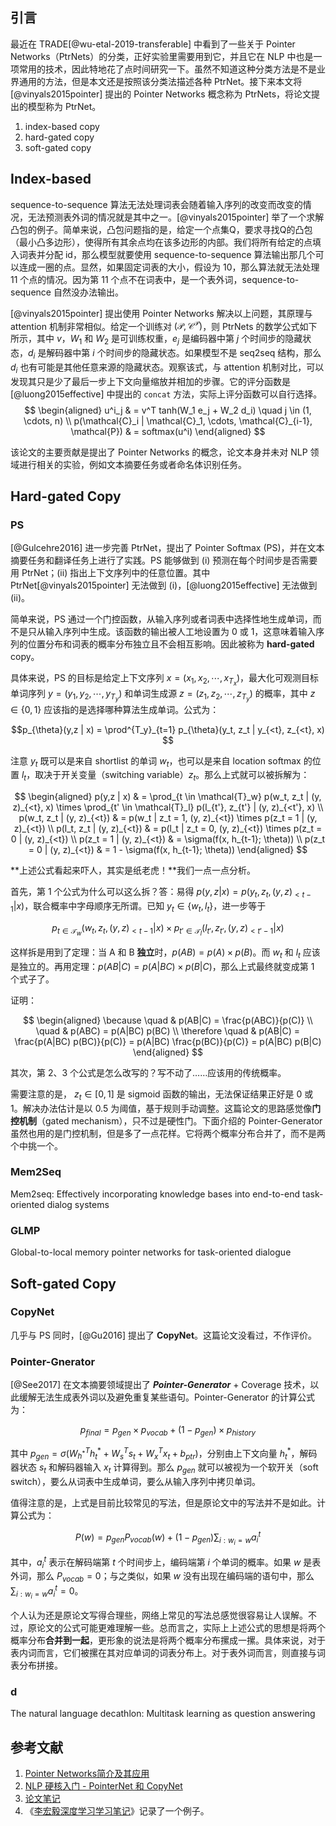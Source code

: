 ## 引言
最近在 TRADE[@wu-etal-2019-transferable] 中看到了一些关于 Pointer Networks（PtrNets）的分类，正好实验里需要用到它，并且它在 NLP 中也是一项常用的技术，因此特地花了点时间研究一下。虽然不知道这种分类方法是不是业界通用的方法，但是本文还是按照该分类法描述各种 PtrNet。接下来本文将 [@vinyals2015pointer] 提出的 Pointer Networks 概念称为 PtrNets，将论文提出的模型称为 PtrNet。

1. index-based copy
2. hard-gated copy
3. soft-gated copy

## Index-based
sequence-to-sequence 算法无法处理词表会随着输入序列的改变而改变的情况，无法预测表外词的情况就是其中之一。[@vinyals2015pointer] 举了一个求解凸包的例子。简单来说，凸包问题指的是，给定一个点集Q，要求寻找Q的凸包（最小凸多边形），使得所有其余点均在该多边形的内部。我们将所有给定的点填入词表并分配 id，那么模型就要使用 sequence-to-sequence 算法输出那几个可以连成一圈的点。显然，如果固定词表的大小，假设为 10，那么算法就无法处理 11 个点的情况。因为第 11 个点不在词表中，是一个表外词，sequence-to-sequence 自然没办法输出。

[@vinyals2015pointer] 提出使用 Pointer Networks 解决以上问题，其原理与 attention 机制非常相似。给定一个训练对 $(\mathcal{P}, \mathcal{C}^{\mathcal{P}})$，则 PtrNets 的数学公式如下所示，其中 $v$，$W_1$ 和 $W_2$ 是可训练权重，$e_j$ 是编码器中第 $j$ 个时间步的隐藏状态，$d_i$ 是解码器中第 $i$ 个时间步的隐藏状态。如果模型不是 seq2seq 结构，那么 $d_i$ 也有可能是其他任意来源的隐藏状态。观察该式，与 attention 机制对比，可以发现其只是少了最后一步上下文向量缩放并相加的步骤。它的评分函数是 [@luong2015effective] 中提出的 `concat` 方法，实际上评分函数可以自行选择。
$$
\begin{aligned}
    u^i_j & = v^T tanh(W_1 e_j + W_2 d_i) \quad j \in (1, \cdots, n) \\
    p(\mathcal{C}_i | \mathcal{C}_1, \cdots, \mathcal{C}_{i-1}, \mathcal{P}) & = softmax(u^i)
\end{aligned}
$$

该论文的主要贡献是提出了 Pointer Networks 的概念，论文本身并未对 NLP 领域进行相关的实验，例如文本摘要任务或者命名体识别任务。

## Hard-gated Copy
### PS
[@Gulcehre2016] 进一步完善 PtrNet，提出了 Pointer Softmax (PS)，并在文本摘要任务和翻译任务上进行了实践。PS 能够做到 (i) 预测在每个时间步是否需要用 PtrNet；(ii) 指出上下文序列中的任意位置。其中 PtrNet[@vinyals2015pointer] 无法做到 (i)，[@luong2015effective] 无法做到 (ii)。

简单来说，PS 通过一个门控函数，从输入序列或者词表中选择性地生成单词，而不是只从输入序列中生成。该函数的输出被人工地设置为 0 或 1，这意味着输入序列的位置分布和词表的概率分布独立且不会相互影响。因此被称为 **hard-gated** copy。

具体来说，PS 的目标是给定上下文序列 $x = (x_1, x_2, \cdots, x_{T_x})$，最大化可观测目标单词序列 $y = (y_1, y_2, \cdots, y_{T_y})$ 和单词生成源 $z = (z_1, z_2, \cdots, z_{T_y})$ 的概率，其中 $z \in \{0, 1\}$ 应该指的是选择哪种算法生成单词。公式为：

$$p_{\theta}(y,z | x) = \prod^{T_y}_{t=1} p_{\theta}(y_t, z_t | y_{<t}, z_{<t}, x)
$$

注意 $y_t$ 既可以是来自 shortlist 的单词 $w_t$，也可以是来自 location softmax 的位置 $l_t$，取决于开关变量（switching variable）$z_t$。那么上式就可以被拆解为：

$$
\begin{aligned}
	p(y,z | x) & = \prod_{t \in \mathcal{T}_w} p(w_t, z_t | (y, z)_{<t}, x) \times \prod_{t' \in \mathcal{T}_l} p(l_{t'}, z_{t'} | (y, z)_{<t'}, x) \\
	p(w_t, z_t | (y, z)_{<t}) & = p(w_t | z_t = 1, (y, z)_{<t}) \times p(z_t = 1 | (y, z)_{<t}) \\
	p(l_t, z_t | (y, z)_{<t}) & = p(l_t | z_t = 0, (y, z)_{<t}) \times p(z_t = 0 | (y, z)_{<t}) \\
	p(z_t = 1 | (y, z)_{<t}) & = \sigma(f(x, h_{t-1}; \theta)) \\
	p(z_t = 0 | (y, z)_{<t}) & = 1 - \sigma(f(x, h_{t-1}; \theta))
\end{aligned}
$$

**上述公式看起来吓人，其实是纸老虎！**我们一点一点分析。

首先，第 1 个公式为什么可以这么拆？答：易得 $p(y,z|x) = p(y_t, z_t, (y,z)_{<t-1}|x)$，联合概率中字母顺序无所谓。已知 $y_t \in \{w_t, l_t\}$，进一步等于 

$$p_{t \in \mathcal{T}_w}(w_t, z_t, (y,z)_{<t-1}|x) \times p_{t' \in \mathcal{T}_l}(l_{t'}, z_{t'}, (y,z)_{<t'-1}|x)
$$ 

这样拆是用到了定理：当 A 和 B **独立**时，$p(AB) = p(A) \times p(B)$。而 $w_t$ 和 $l_t$ 应该是独立的。再用定理：$p(AB|C) = p(A|BC) \times p(B|C)$，那么上式最终就变成第 1 个式子了。

证明：

$$
\begin{aligned}
	\because \quad & p(AB|C) = \frac{p(ABC)}{p(C)} \\
	         \quad & p(ABC) = p(A|BC) p(BC) \\
	\therefore \quad & p(AB|C) = \frac{p(A|BC) p(BC)}{p(C)} = p(A|BC) \frac{p(BC)}{p(C)} = p(A|BC) p(B|C)
\end{aligned}
$$

其次，第 2、3 个公式是怎么改写的？写不动了……应该用的传统概率。

需要注意的是， $z_t \in [0, 1]$ 是 sigmoid 函数的输出，无法保证结果正好是 0 或 1。解决办法估计是以 0.5 为阈值，基于规则手动调整。这篇论文的思路感觉像**门控机制**（gated mechanism），只不过是硬性门。下面介绍的 Pointer-Generator 虽然也用的是门控机制，但是多了一点花样。它将两个概率分布合并了，而不是两个中挑一个。

### Mem2Seq
Mem2seq: Effectively incorporating knowledge bases into end-to-end task-oriented dialog systems

### GLMP
Global-to-local memory pointer networks for task-oriented dialogue

## Soft-gated Copy

### CopyNet
几乎与 PS 同时，[@Gu2016] 提出了 **CopyNet**。这篇论文没看过，不作评价。

### Pointer-Gnerator
[@See2017] 在文本摘要领域提出了 ***Pointer-Generator*** + Coverage 技术，以此缓解无法生成表外词以及避免重复某些语句。Pointer-Generator 的计算公式为：

$$p_{final} = p_{gen} \times p_{vocab} + (1 - p_{gen}) \times p_{history}
$$

其中 $p_{gen} = \sigma(W^T_{h^*} h^*_t + W^T_s s_t + W^T_x x_t + b_{ptr})$，分别由上下文向量 $h^*_t$，解码器状态 $s_t$ 和解码器输入 $x_t$ 计算得到。那么 $p_{gen}$ 就可以被视为一个软开关（soft switch），要么从词表中生成单词，要么从输入序列中拷贝单词。

值得注意的是，上式是目前比较常见的写法，但是原论文中的写法并不是如此。计算公式为：

$$P(w) = p_{gen} P_{vocab}(w) + (1- p_{gen}) \sum_{i: w_i = w} a^t_i 
$$

其中，$a^t_i$ 表示在解码端第 $t$ 个时间步上，编码端第 $i$ 个单词的概率。如果 $w$ 是表外词，那么 $P_{vocab} = 0$；与之类似，如果 $w$ 没有出现在编码端的语句中，那么 $\sum_{i: w_i = w} a^t_i = 0$。

个人认为还是原论文写得合理些，网络上常见的写法总感觉很容易让人误解。不过，原论文的公式可能更难理解一些。总而言之，实际上上述公式的思想是将两个概率分布**合并到一起**，更形象的说法是将两个概率分布摞成一摞。具体来说，对于表内词而言，它们被摞在其对应单词的词表分布上。对于表外词而言，则直接与词表分布拼接。

### d
The natural language decathlon: Multitask learning as question answering

## 参考文献
1. [Pointer Networks简介及其应用](https://zhuanlan.zhihu.com/p/48959800)
2. [NLP 硬核入门 - PointerNet 和 CopyNet](https://zhuanlan.zhihu.com/p/73590690)
3. [论文笔记](https://yan624.github.io/posts/d7a5fd2b.html)
2. 《[李宏毅深度学习学习笔记](https://yan624.github.io/posts/5e27260b.html#Pointer-Network)》记录了一个例子。

<textarea id="bibtex_input" style="display:none;">
@inproceedings{vinyals2015pointer,
  author = {Vinyals, Oriol and Fortunato, Meire and Jaitly, Navdeep},
  booktitle = {Advances in Neural Information Processing Systems},
  editor = {C. Cortes and N. Lawrence and D. Lee and M. Sugiyama and R. Garnett},
  pages = {},
  publisher = {Curran Associates, Inc.},
  title = {Pointer Networks},
  url = {https://proceedings.neurips.cc/paper/2015/file/29921001f2f04bd3baee84a12e98098f-Paper.pdf},
  volume = {28},
  year = {2015}
}
@InProceedings{Gulcehre2016,
  author    = {Caglar Gulcehre and Sungjin Ahn and Ramesh Nallapati and Bowen Zhou and Yoshua Bengio},
  booktitle = {Proceedings of the 54th Annual Meeting of the Association for Computational Linguistics (Volume 1: Long Papers)},
  title     = {Pointing the Unknown Words},
  year      = {2016},
  publisher = {Association for Computational Linguistics},
  doi       = {10.18653/v1/p16-1014},
  groups    = {enc2dec},
}
@InProceedings{Gu2016,
  author    = {Jiatao Gu and Zhengdong Lu and Hang Li and Victor O.K. Li},
  booktitle = {Proceedings of the 54th Annual Meeting of the Association for Computational Linguistics (Volume 1: Long Papers)},
  title     = {Incorporating Copying Mechanism in Sequence-to-Sequence Learning},
  year      = {2016},
  publisher = {Association for Computational Linguistics},
  doi       = {10.18653/v1/p16-1154},
  groups    = {enc2dec},
}
@InProceedings{See2017,
  author    = {Abigail See and Peter J. Liu and Christopher D. Manning},
  booktitle = {Proceedings of the 55th Annual Meeting of the Association for Computational Linguistics (Volume 1: Long Papers)},
  title     = {Get To The Point: Summarization with Pointer-Generator Networks},
  year      = {2017},
  publisher = {Association for Computational Linguistics},
  doi       = {10.18653/v1/p17-1099},
  groups    = {enc2dec},
}

@inproceedings{wu-etal-2019-transferable,
    title = "Transferable Multi-Domain State Generator for Task-Oriented Dialogue Systems",
    author = "Wu, Chien-Sheng  and
      Madotto, Andrea  and
      Hosseini-Asl, Ehsan  and
      Xiong, Caiming  and
      Socher, Richard  and
      Fung, Pascale",
    booktitle = "Proceedings of the 57th Annual Meeting of the Association for Computational Linguistics",
    month = jul,
    year = "2019",
    address = "Florence, Italy",
    publisher = "Association for Computational Linguistics",
    doi = "10.18653/v1/P19-1078",
    pages = "808--819",
    abstract = "Over-dependence on domain ontology and lack of sharing knowledge across domains are two practical and yet less studied problems of dialogue state tracking. Existing approaches generally fall short when tracking unknown slot values during inference and often have difficulties in adapting to new domains. In this paper, we propose a Transferable Dialogue State Generator (TRADE) that generates dialogue states from utterances using copy mechanism, facilitating transfer when predicting (domain, slot, value) triplets not encountered during training. Our model is composed of an utterance encoder, a slot gate, and a state generator, which are shared across domains. Empirical results demonstrate that TRADE achieves state-of-the-art 48.62{\%} joint goal accuracy for the five domains of MultiWOZ, a human-human dialogue dataset. In addition, we show the transferring ability by simulating zero-shot and few-shot dialogue state tracking for unseen domains. TRADE achieves 60.58{\%} joint goal accuracy in one of the zero-shot domains, and is able to adapt to few-shot cases without forgetting already trained domains.",
}
@article{luong2015effective,
  title={Effective approaches to attention-based neural machine translation},
  author={Luong, Minh-Thang and Pham, Hieu and Manning, Christopher D},
  journal={arXiv preprint arXiv:1508.04025},
  year={2015}
}
</textarea>


